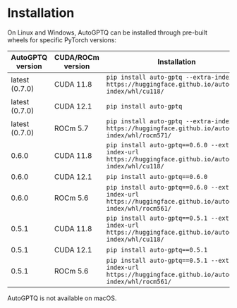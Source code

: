 # Installation

On Linux and Windows, AutoGPTQ can be installed through pre-built wheels for specific PyTorch versions:

| AutoGPTQ version | CUDA/ROCm version | Installation                                                                                               | Built against PyTorch |
|------------------|-------------------|------------------------------------------------------------------------------------------------------------|-----------------------|
| latest (0.7.0)   | CUDA 11.8         | `pip install auto-gptq --extra-index-url https://huggingface.github.io/autogptq-index/whl/cu118/`          | 2.2.0+cu118           |
| latest (0.7.0)   | CUDA 12.1         | `pip install auto-gptq`                                                                                    | 2.2.0+cu121           |
| latest (0.7.0)   | ROCm 5.7          | `pip install auto-gptq --extra-index-url https://huggingface.github.io/autogptq-index/whl/rocm571/`        | 2.2.0+rocm5.7         |
| 0.6.0            | CUDA 11.8         | `pip install auto-gptq==0.6.0 --extra-index-url https://huggingface.github.io/autogptq-index/whl/cu118/`   | 2.1.1+cu118           |
| 0.6.0            | CUDA 12.1         | `pip install auto-gptq==0.6.0`                                                                             | 2.1.1+cu121           |
| 0.6.0            | ROCm 5.6          | `pip install auto-gptq==0.6.0 --extra-index-url https://huggingface.github.io/autogptq-index/whl/rocm561/` | 2.1.1+rocm5.6         |
| 0.5.1            | CUDA 11.8         | `pip install auto-gptq==0.5.1 --extra-index-url https://huggingface.github.io/autogptq-index/whl/cu118/`   | 2.1.0+cu118           |
| 0.5.1            | CUDA 12.1         | `pip install auto-gptq==0.5.1`                                                                             | 2.1.0+cu121           |
| 0.5.1            | ROCm 5.6          | `pip install auto-gptq==0.5.1 --extra-index-url https://huggingface.github.io/autogptq-index/whl/rocm561/` | 2.1.0+rocm5.6         |

AutoGPTQ is not available on macOS.